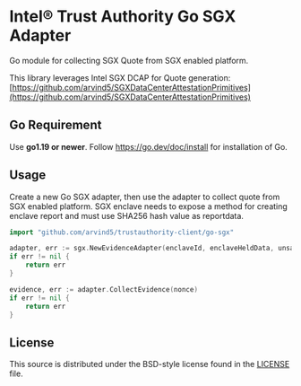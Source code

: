 # Intel® Trust Authority Go SGX Adapter
Go module for collecting SGX Quote from SGX enabled platform.

This library leverages Intel SGX DCAP for Quote generation: [https://github.com/arvind5/SGXDataCenterAttestationPrimitives](https://github.com/arvind5/SGXDataCenterAttestationPrimitives)

## Go Requirement

Use <b>go1.19 or newer</b>. Follow https://go.dev/doc/install for installation of Go.

## Usage

Create a new Go SGX adapter, then use the adapter to collect quote from SGX enabled platform.
SGX enclave needs to expose a method for creating enclave report and must use SHA256 hash value as reportdata.

```go
import "github.com/arvind5/trustauthority-client/go-sgx"

adapter, err := sgx.NewEvidenceAdapter(enclaveId, enclaveHeldData, unsafe.Pointer(C.enclave_create_report))
if err != nil {
    return err
}

evidence, err := adapter.CollectEvidence(nonce)
if err != nil {
    return err
}
```

## License

This source is distributed under the BSD-style license found in the [LICENSE](../LICENSE)
file.
